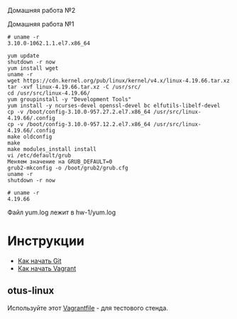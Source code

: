 Домашняя работа №2


Домашняя работа №1

	# uname -r
	3.10.0-1062.1.1.el7.x86_64

	yum update
	shutdown -r now
	yum install wget
	uname -r
	wget https://cdn.kernel.org/pub/linux/kernel/v4.x/linux-4.19.66.tar.xz
	tar -xvf linux-4.19.66.tar.xz -C /usr/src/
	cd /usr/src/linux-4.19.66/
	yum groupinstall -y "Development Tools"
	yum install -y ncurses-devel openssl-devel bc elfutils-libelf-devel
	cp -v /boot/config-3.10.0-957.27.2.el7.x86_64 /usr/src/linux-4.19.66/.config
	cp -v /boot/config-3.10.0-957.12.2.el7.x86_64 /usr/src/linux-4.19.66/.config
	make oldconfig
	make
	make modules_install install
	vi /etc/default/grub
   	Меняем значение на GRUB_DEFAULT=0
	grub2-mkconfig -o /boot/grub2/grub.cfg
	uname -r
	shutdown -r now

	# uname -r
	4.19.66

Файл yum.log лежит в hw-1/yum.log

# Инструкции

* [Как начать Git](git_quick_start.md)
* [Как начать Vagrant](vagrant_quick_start.md)

## otus-linux

Используйте этот [Vagrantfile](Vagrantfile) - для тестового стенда.
